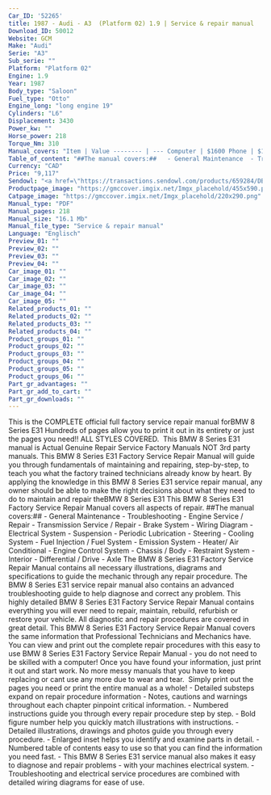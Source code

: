 ```yaml
---
Car_ID: '52265'
title: 1987 - Audi - A3  (Platform 02) 1.9 | Service & repair manual
Download_ID: 50012
Website: GCM
Make: "Audi"
Serie: "A3"
Sub_serie: ""
Platform: "Platform 02"
Engine: 1.9
Year: 1987
Body_type: "Saloon"
Fuel_type: "Otto"
Engine_long: "long engine 19"
Cylinders: "L6"
Displacement: 3430
Power_kw: ""
Horse_power: 218
Torque_Nm: 310
Manual_covers: "Item | Value -------- | --- Computer | $1600 Phone | $12 Pipe | $19"
Table_of_content: "##The manual covers:##   - General Maintenance  - Troubleshooting  - Engine Service / Repair  - Transmission Service / Repair  - Brake System  - Wiring Diagram  - Electrical System  - Suspension  - Periodic Lubrication  - Steering  - Cooling System  - Fuel Injection / Fuel System  - Emission System  - Heater/ Air Conditional  - Engine Control System  - Chassis / Body  - Restraint System  - Interior  - Differential / Drive  - Axle"
Currency: "CAD"
Price: "9,117"
Sendowl: "<a href=\"https://transactions.sendowl.com/products/659284/DB30BBE0/add_to_cart\" rel=\"nofollow\"><img src=\"https://transactions.sendowl.com/assets/external/add-to-cart.png\" /></a><script type=\"text/javascript\" src=\"https://transactions.sendowl.com/assets/sendowl.js\" ></script>"
Productpage_image: "https://gmccover.imgix.net/Imgx_placehold/455x590.png"
Catpage_image: "https://gmccover.imgix.net/Imgx_placehold/220x290.png"
Manual_type: "PDF"
Manual_pages: 218
Manual_size: "16.1 Mb"
Manual_file_type: "Service & repair manual"
Language: "Englisch"
Preview_01: ""
Preview_02: ""
Preview_03: ""
Preview_04: ""
Car_image_01: ""
Car_image_02: ""
Car_image_03: ""
Car_image_04: ""
Car_image_05: ""
Related_products_01: ""
Related_products_02: ""
Related_products_03: ""
Related_products_04: ""
Product_groups_01: ""
Product_groups_02: ""
Product_groups_03: ""
Product_groups_04: ""
Product_groups_05: ""
Product_groups_06: ""
Part_gr_advantages: ""
Part_gr_add_to_cart: ""
Part_gr_downloads: ""
---
```


This is the COMPLETE official full factory service repair manual forBMW 8 Series E31 Hundreds of pages allow you to print it out in its entirety or just the pages you need!! ALL STYLES COVERED.&nbsp;  This BMW 8 Series E31 manual is Actual Genuine Repair Service Factory Manuals NOT 3rd party manuals.  This BMW 8 Series E31 Factory Service Repair Manual will guide you through fundamentals of maintaining and repairing, step-by-step, to teach you what the factory trained technicians already know by heart. By applying the knowledge in this BMW 8 Series E31 service repair manual, any owner should be able to make the right decisions about what they need to do to maintain and repair theBMW 8 Series E31  This BMW 8 Series E31 Factory Service Repair Manual covers all aspects of repair.  ##The manual covers:##   - General Maintenance  - Troubleshooting  - Engine Service / Repair  - Transmission Service / Repair  - Brake System  - Wiring Diagram  - Electrical System  - Suspension  - Periodic Lubrication  - Steering  - Cooling System  - Fuel Injection / Fuel System  - Emission System  - Heater/ Air Conditional  - Engine Control System  - Chassis / Body  - Restraint System  - Interior  - Differential / Drive  - Axle  The BMW 8 Series E31 Factory Service Repair Manual contains all necessary illustrations, diagrams and specifications to guide the mechanic through any repair procedure. The BMW 8 Series E31 service repair manual also contains an advanced troubleshooting guide to help diagnose and correct any problem.  This highly detailed BMW 8 Series E31 Factory Service Repair Manual contains everything you will ever need to repair, maintain, rebuild, refurbish or restore your vehicle. All diagnostic and repair procedures are covered in great detail. This BMW 8 Series E31 Factory Service Repair Manual covers the same information that Professional Technicians and Mechanics have.  You can view and print out the complete repair procedures with this easy to use BMW 8 Series E31 Factory Service Repair Manual - you do not need to be skilled with a computer! Once you have found your information, just print it out and start work. No more messy manuals that you have to keep replacing or cant use any more due to wear and tear.&nbsp;  Simply print out the pages you need or print the entire manual as a whole!   - Detailed substeps expand on repair procedure information  - Notes, cautions and warnings throughout each chapter pinpoint critical information.  - Numbered instructions guide you through every repair procedure step by step.  - Bold figure number help you quickly match illustrations with instructions.  - Detailed illustrations, drawings and photos guide you through every procedure.  - Enlarged inset helps you identify and examine parts in detail.  - Numbered table of contents easy to use so that you can find the information you need fast.  - This BMW 8 Series E31 service manual also makes it easy to diagnose and repair problems  - with your machines electrical system.   - Troubleshooting and electrical service procedures are combined with detailed wiring diagrams for ease of use.
